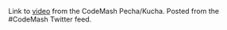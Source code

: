 Link to [video](http://www.youtube.com/watch?v=cs5Xqw8UCGU) from the CodeMash Pecha/Kucha.  Posted from the #CodeMash Twitter feed.
